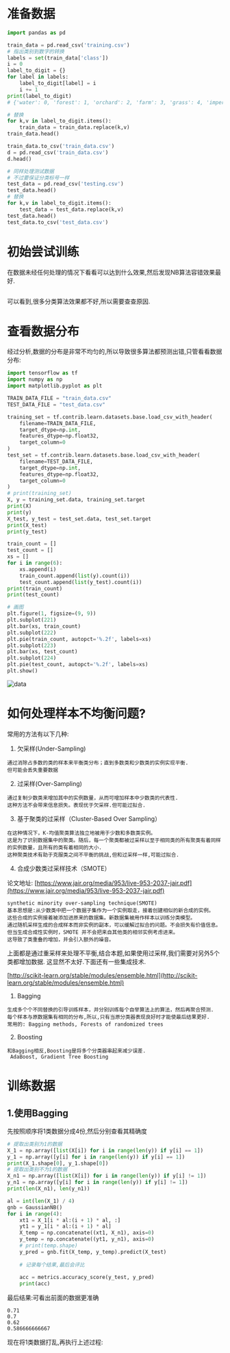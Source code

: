
# 准备数据

```python
import pandas as pd

train_data = pd.read_csv('training.csv')
# 指出类别到数字的转换
labels = set(train_data['class'])
i = 0
label_to_digit = {}
for label in labels:
    label_to_digit[label] = i
    i += 1
print(label_to_digit)
# {'water': 0, 'forest': 1, 'orchard': 2, 'farm': 3, 'grass': 4, 'impervious': 5}

# 替换
for k,v in label_to_digit.items():
    train_data = train_data.replace(k,v)
train_data.head()

train_data.to_csv('train_data.csv')
d = pd.read_csv('train_data.csv')
d.head()

# 同样处理测试数据
# 不过要保证分类标号一样
test_data = pd.read_csv('testing.csv')
test_data.head()
# 替换
for k,v in label_to_digit.items():
    test_data = test_data.replace(k,v)
test_data.head()
test_data.to_csv('test_data.csv')
```

# 初始尝试训练
在数据未经任何处理的情况下看看可以达到什么效果,然后发现NB算法容错效果最好.
```python

```
可以看到,很多分类算法效果都不好,所以需要查查原因.
# 查看数据分布
经过分析,数据的分布是非常不均匀的,所以导致很多算法都预测出错,只管看看数据分布:

```python
import tensorflow as tf
import numpy as np
import matplotlib.pyplot as plt

TRAIN_DATA_FILE = "train_data.csv"
TEST_DATA_FILE = "test_data.csv"

training_set = tf.contrib.learn.datasets.base.load_csv_with_header(
    filename=TRAIN_DATA_FILE,
    target_dtype=np.int,
    features_dtype=np.float32,
    target_column=0
)
test_set = tf.contrib.learn.datasets.base.load_csv_with_header(
    filename=TEST_DATA_FILE,
    target_dtype=np.int,
    features_dtype=np.float32,
    target_column=0
)
# print(training_set)
X, y = training_set.data, training_set.target
print(X)
print(y)
X_test, y_test = test_set.data, test_set.target
print(X_test)
print(y_test)

train_count = []
test_count = []
xs = []
for i in range(6):
    xs.append(i)
    train_count.append(list(y).count(i))
    test_count.append(list(y_test).count(i))
print(train_count)
print(test_count)

# 画图
plt.figure(1, figsize=(9, 9))
plt.subplot(221)
plt.bar(xs, train_count)
plt.subplot(222)
plt.pie(train_count, autopct='%.2f', labels=xs)
plt.subplot(223)
plt.bar(xs, test_count)
plt.subplot(224)
plt.pie(test_count, autopct='%.2f', labels=xs)
plt.show()
```
![data](./image/000.png)

# 如何处理样本不均衡问题?
常用的方法有以下几种:

1. 欠采样(Under-Sampling)
```
通过消除占多数的类的样本来平衡类分布；直到多数类和少数类的实例实现平衡.
但可能会丢失重要数据
```
2. 过采样(Over-Sampling)
```
通过复制少数类来增加其中的实例数量，从而可增加样本中少数类的代表性.
这种方法不会带来信息损失。表现优于欠采样.但可能过拟合.
```
3. 基于聚类的过采样（Cluster-Based Over Sampling）
```
在这种情况下，K-均值聚类算法独立地被用于少数和多数类实例。
这是为了识别数据集中的聚类。随后，每一个聚类都被过采样以至于相同类的所有聚类有着同样
的实例数量，且所有的类有着相同的大小.
这种聚类技术有助于克服类之间不平衡的挑战,但和过采样一样,可能过拟合.
```
4. 合成少数类过采样技术（SMOTE）

论文地址: [https://www.jair.org/media/953/live-953-2037-jair.pdf](https://www.jair.org/media/953/live-953-2037-jair.pdf)
```
synthetic minority over-sampling technique(SMOTE)
基本思想是:从少数类中把一个数据子集作为一个实例取走，接着创建相似的新合成的实例。
这些合成的实例接着被添加进原来的数据集。新数据集被用作样本以训练分类模型。
通过随机采样生成的合成样本而非实例的副本，可以缓解过拟合的问题。不会损失有价值信息。
但当生成合成性实例时，SMOTE 并不会把来自其他类的相邻实例考虑进来。
这导致了类重叠的增加，并会引入额外的噪音。
```
上面都是通过重采样来处理不平衡,结合本题,如果使用过采样,我们需要对另外5个类都增加数据.
这显然不太好.下面还有一些集成技术.

[http://scikit-learn.org/stable/modules/ensemble.html](http://scikit-learn.org/stable/modules/ensemble.html)

1. Bagging
```
生成多个个不同替换的引导训练样本，并分别训练每个自举算法上的算法，然后再聚合预测.
每个样本与原数据集有相同的分布,所以,只有当原分类器表现良好时才能使最后结果更好.
常用的: Bagging methods, Forests of randomized trees
```
2. Boosting
```
和Bagging相反,Boosting是将多个分类器串起来减少误差.
 AdaBoost, Gradient Tree Boosting
```
# 训练数据

## 1.使用Bagging

先按照顺序将1类数据分成4份,然后分别查看其精确度
```python
# 提取出类别为1的数据
X_1 = np.array([list(X[i]) for i in range(len(y)) if y[i] == 1])
y_1 = np.array([y[i] for i in range(len(y)) if y[i] == 1])
print(X_1.shape[0], y_1.shape[0])
# 提取出类别不为1的数据
X_n1 = np.array([list(X[i]) for i in range(len(y)) if y[i] != 1])
y_n1 = np.array([y[i] for i in range(len(y)) if y[i] != 1])
print(len(X_n1), len(y_n1))

al = int(len(X_1) / 4)
gnb = GaussianNB()
for i in range(4):
    xt1 = X_1[i * al:(i + 1) * al, :]
    yt1 = y_1[i * al:(i + 1) * al]
    X_temp = np.concatenate((xt1, X_n1), axis=0)
    y_temp = np.concatenate((yt1, y_n1), axis=0)
    # print(temp.shape)
    y_pred = gnb.fit(X_temp, y_temp).predict(X_test)
    
    # 记录每个结果,最后会评比
    
    acc = metrics.accuracy_score(y_test, y_pred)
    print(acc)

```
最后结果:可看出前面的数据更准确
```
0.71
0.7
0.62
0.586666666667
```
现在将1类数据打乱,再执行上述过程:


